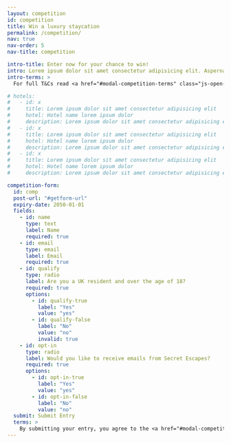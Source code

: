 ```yaml
---
layout: competition
id: competition
title: Win a luxury staycation
permalink: /competition/
nav: true
nav-order: 5
nav-title: competition

intro-title: Enter now for your chance to win!
intro: Lorem ipsum dolor sit amet consectetur adipisicing elit. Aspernatur non facere, iure quod numquam eum, dolorem saepe placeat ipsum sunt deleniti. Pariatur cumque, sint suscipit nisi ratione adipisci deserunt aut.
intro-terms: >
  For full T&Cs read <a href="#modal-competition-terms" class="js-open-modal underline">here</a>

# hotels:
#   - id: x
#     title: Lorem ipsum dolor sit amet consectetur adipisicing elit
#     hotel: Hotel name lorem ipsum dolor
#     description: Lorem ipsum dolor sit amet consectetur adipisicing elit. Nihil voluptate error eveniet exercitationem obcaecati nam beatae, impedit fuga recusandae esse architecto totam tempore consequatur! Laudantium magni magnam ut illo fugiat laborum odio veritatis tenetur illum, dolore minima porro animi? Optio.
#   - id: x
#     title: Lorem ipsum dolor sit amet consectetur adipisicing elit
#     hotel: Hotel name lorem ipsum dolor
#     description: Lorem ipsum dolor sit amet consectetur adipisicing elit. Nihil voluptate error eveniet exercitationem obcaecati nam beatae, impedit fuga recusandae esse architecto totam tempore consequatur! Laudantium magni magnam ut illo fugiat laborum odio veritatis tenetur illum, dolore minima porro animi? Optio.
#   - id: x
#     title: Lorem ipsum dolor sit amet consectetur adipisicing elit
#     hotel: Hotel name lorem ipsum dolor
#     description: Lorem ipsum dolor sit amet consectetur adipisicing elit. Nihil voluptate error eveniet exercitationem obcaecati nam beatae, impedit fuga recusandae esse architecto totam tempore consequatur! Laudantium magni magnam ut illo fugiat laborum odio veritatis tenetur illum, dolore minima porro animi? Optio.

competition-form:
  id: comp
  post-url: "#getform-url"
  expiry-date: 2050-01-01
  fields:
    - id: name
      type: text
      label: Name
      required: true
    - id: email
      type: email
      label: Email
      required: true
    - id: qualify
      type: radio
      label: Are you a UK resident and over the age of 18?
      required: true
      options:
        - id: qualify-true
          label: "Yes"
          value: "yes"
        - id: qualify-false
          label: "No"
          value: "no"
          invalid: true
    - id: opt-in
      type: radio
      label: Would you like to receive emails from Secret Escapes?
      required: true
      options:
        - id: opt-in-true
          label: "Yes"
          value: "yes"
        - id: opt-in-false
          label: "No"
          value: "no"
  submit: Submit Entry
  terms: >
    By submitting your entry, you agree to the <a href="#modal-competition-terms" class="js-open-modal underline">terms and conditions</a> of this competition
---
```

